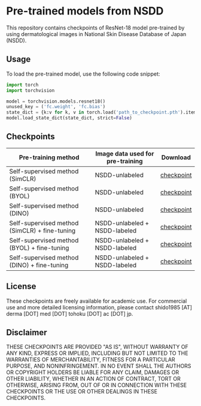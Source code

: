 # Pre-trained models from NSDD

This repository contains checkpoints of ResNet-18 model pre-trained by using dermatological images in National Skin Disease Database of Japan (NSDD).

## Usage

To load the pre-trained model, use the following code snippet:

```python
import torch
import torchvision

model = torchvision.models.resnet18()
unused_key = ('fc.weight', 'fc.bias')
state_dict = {k:v for k, v in torch.load('path_to_checkpoint.pth').items() if k not in unused_key}
model.load_state_dict(state_dict, strict=False)
```

## Checkpoints

| Pre-training method                           | Image data used for pre-training | Download                                             |
| --------------------------------------------- | -------------------------------- | ---------------------------------------------------- |
| Self-supervised method (SimCLR)               | NSDD-unlabeled                   | [checkpoint](./checkpoints/SimCLR_pretrained.pth)    |
| Self-supervised method (BYOL)                 | NSDD-unlabeled                   | [checkpoint](./checkpoints/BYOL_pretrained.pth)      |
| Self-supervised method (DINO)                 | NSDD-unlabeled                   | [checkpoint](./checkpoints/DINO_pretrained.pth)      |
| Self-supervised method (SimCLR) + fine-tuning | NSDD-unlabeled + NSDD-labeled    | [checkpoint](./checkpoints/SimCLR_SL_pretrained.pth) |
| Self-supervised method (BYOL) + fine-tuning   | NSDD-unlabeled + NSDD-labeled    | [checkpoint](./checkpoints/BYOL_SL_pretrained.pth)   |
| Self-supervised method (DINO) + fine-tuning   | NSDD-unlabeled + NSDD-labeled    | [checkpoint](./checkpoints/DINO_SL_pretrained.pth)   |

## License

These checkpoints are freely available for academic use. For commercial use and more detailed licensing information, please contact shido1985 [AT] derma [DOT] med [DOT] tohoku [DOT] ac [DOT] jp.

## Disclaimer

THESE CHECKPOINTS ARE PROVIDED "AS IS", WITHOUT WARRANTY OF ANY KIND, EXPRESS OR IMPLIED, INCLUDING BUT NOT LIMITED TO THE WARRANTIES OF MERCHANTABILITY, FITNESS FOR A PARTICULAR PURPOSE, AND NONINFRINGEMENT. IN NO EVENT SHALL THE AUTHORS OR COPYRIGHT HOLDERS BE LIABLE FOR ANY CLAIM, DAMAGES OR OTHER LIABILITY, WHETHER IN AN ACTION OF CONTRACT, TORT OR OTHERWISE, ARISING FROM, OUT OF OR IN CONNECTION WITH THESE CHECKPOINTS OR THE USE OR OTHER DEALINGS IN THESE CHECKPOINTS.

